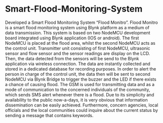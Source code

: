 # Smart-Flood-Monitoring-System
Developed a Smart Flood Monitoring System “Flood Monitro”. Flood Monitro is a smart flood monitoring system using Blynk platform as a medium of data transmission. This system is based on two NodeMCU development board integrated using Blynk application (IOS or android). The first NodeMCU is placed at the flood area, whilst the second NodeMCU acts as the control unit. Transmitter unit consisting of first NodeMCU, ultrasonic sensor and flow sensor and the sensor readings are display on the LCD. Then, the data detected from the sensors will be send to the Blynk application via wireless connection. The data are instantly collected and stored in a dedicated database for recording purposes. In order to alert the person in charge of the control unit, the data then will be sent to second NodeMCU via Blynk Bridge to trigger the buzzer and the LED if there exists a chance of causing flood. The GSM is used for transmitting data and as a mode of communication to the concerned individuals of the community, which sends SMS alert whenever there is a flood. Due to its simplicity and availability to the public now-a-days, it is very obvious that information dissemination can be easily achieved. Furthermore, concern agencies, local officials and the local communities could inquire about the current status by sending a message that contains keywords.
